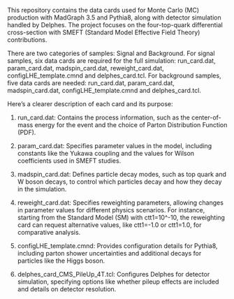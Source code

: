 This repository contains the data cards used for Monte Carlo (MC) production with MadGraph 3.5 and Pythia8, along with detector simulation handled by Delphes. The project focuses on the four-top-quark differential cross-section with SMEFT (Standard Model Effective Field Theory) contributions.

There are two categories of samples: Signal and Background. For signal samples, six data cards are required for the full simulation: run_card.dat, param_card.dat, madspin_card.dat, reweight_card.dat, configLHE_template.cmnd and delphes_card.tcl. For background samples, five data cards are needed: run_card.dat, param_card.dat, madspin_card.dat, configLHE_template.cmnd and delphes_card.tcl.

Here’s a clearer description of each card and its purpose:

1) run_card.dat: Contains the process information, such as the center-of-mass energy for the event and the choice of Parton Distribution Function (PDF).

2) param_card.dat: Specifies parameter values in the model, including constants like the Yukawa coupling and the values for Wilson coefficients used in SMEFT studies.

3) madspin_card.dat: Defines particle decay modes, such as top quark and W boson decays, to control which particles decay and how they decay in the simulation.

4) reweight_card.dat: Specifies reweighting parameters, allowing changes in parameter values for different physics scenarios. For instance, starting from the Standard Model (SM) with       ctt1=10^-10, the reweighting card can request alternative values, like ctt1=-1.0 or ctt1=1.0, for comparative analysis.

5) configLHE_template.cmnd: Provides configuration details for Pythia8, including parton shower uncertainties and additional decays for particles like the Higgs boson.

6) delphes_card_CMS_PileUp_4T.tcl: Configures Delphes for detector simulation, specifying options like whether pileup effects are included and details on detector resolution.
